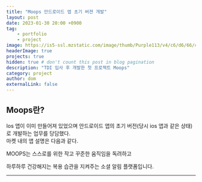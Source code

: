 ```yaml
---
title: "Moops 안드로이드 앱 초기 버젼 개발"
layout: post
date: 2023-01-30 20:00 +0900
tag: 
    - portfolio
    - project
image: https://is5-ssl.mzstatic.com/image/thumb/Purple113/v4/c6/d6/66/c6d66654-4bab-7ed3-426f-57e6c30ed418/AppIcon-1x_U007emarketing-0-6-0-85-220.png/230x0w.webp
headerImage: true
projects: true
hidden: true # don't count this post in blog pagination
description: "TDI 입사 후 개발한 첫 프로젝트 Moops"
category: project
author: dom
externalLink: false
---
```


## Moops란?

Ios 앱이 이미 만들어져 있었으며 안드로이드 앱의 초기 버전(당시 ios 앱과 같은 상태)로 개발하는 업무를 당담했다.  
마켓 내의 앱 설명은 다음과 같다.

MOOPS는 스스로를 위한 작고 꾸준한 움직임을 독려하고

하루하루 건강해지는 복용 습관을 지켜주는 소셜 알림 플랫폼입니다.


---
